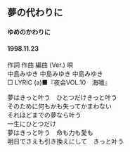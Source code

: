 ## 夢の代わりに
#### ゆめのかわりに
#### 1998.11.23


作詞  作曲  編曲 (Ver.)   唄  
中島みゆき   中島みゆき       中島みゆき  
□ LYRIC (a)■『夜会VOL.10　海嘯』  
  
夢はきっと叶う　ひとつだけきっと叶う  
そのために何もかも失ってかまわない  
それほどまでの夢なら叶う  
一生にひとつだけ  
夢はきっと叶う　命も力も愛も  
明日でさえも引き換えにして　きっと叶う  